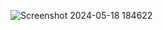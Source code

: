 ![Screenshot 2024-05-18 184622](https://github.com/Manojsatyasai/Static_Website/assets/157456254/04de3b78-2c5b-4b87-8871-09346142eed5)
